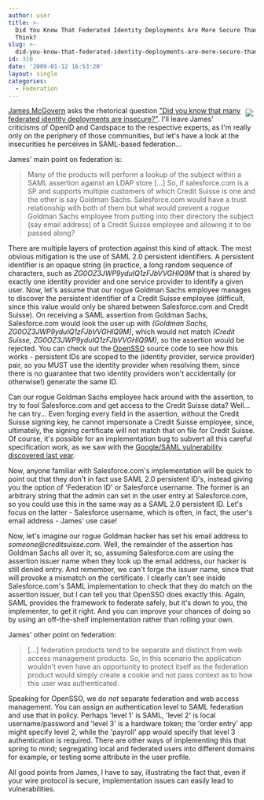 ```yaml
---
author: user
title: >-
  Did You Know That Federated Identity Deployments Are More Secure Than You
  Think?
slug: >-
  did-you-know-that-federated-identity-deployments-are-more-secure-than-you-think
id: 310
date: '2009-01-12 16:53:20'
layout: single
categories:
  - Federation
---
```


<span style="margin: 5px; float: right;">![](http://blog.superpat.com/wp-content/uploads/2009/09/padlock.jpg)</span>

[James McGovern](http://duckdown.blogspot.com/) asks the rhetorical question ["Did you know that many federated identity deployments are insecure?"](http://duckdown.blogspot.com/2009/01/did-you-know-that-many-federated.html). I'll leave James' criticisms of OpenID and Cardspace to the respective experts, as I'm really only on the periphery of those communities, but let's have a look at the insecurities he perceives in SAML-based federation...

James' main point on federation is:

> Many of the products will perform a lookup of the subject within a SAML assertion against an LDAP store [...] So, if salesforce.com is a SP and supports multiple customers of which Credit Suisse is one and the other is say Goldman Sachs. Salesforce.com would have a trust relationship with both of them but what would prevent a rogue Goldman Sachs employee from putting into their directory the subject (say email address) of a Credit Suisse employee and allowing it to be passed along?

There are multiple layers of protection against this kind of attack. The most obvious mitigation is the use of SAML 2.0 persistent identifiers. A persistent identifier is an opaque string (in practice, a long random sequence of characters, such as _ZG0OZ3JWP9yduIQ1zFJbVVGHlQ9M_ that is shared by exactly one identity provider and one service provider to identify a given user. Now, let's assume that our rogue Goldman Sachs employee manages to discover the persistent identifier of a Credit Suisse employee (difficult, since this value would only be shared between Salesforce.com and Credit Suisse). On receiving a SAML assertion from Goldman Sachs, Salesforce.com would look the user up with _(Goldman Sachs, ZG0OZ3JWP9yduIQ1zFJbVVGHlQ9M)_, which would not match _(Credit Suisse, ZG0OZ3JWP9yduIQ1zFJbVVGHlQ9M)_, so the assertion would be rejected. You can check out the [OpenSSO](http://opensso.org/) source code to see how this works - persistent IDs are scoped to the (identity provider, service provider) pair, so you MUST use the identity provider when resolving them, since there is no guarantee that two identity providers won't accidentally (or otherwise!) generate the same ID.

Can our rogue Goldman Sachs employee hack around with the assertion, to try to fool Salesforce.com and get access to the Credit Suisse data? Well... he can try... Even forging every field in the assertion, without the Credit Suisse signing key, he cannot impersonate a Credit Suisse employee, since, ultimately, the signing certificate will not match that on file for Credit Suisse. Of course, it's possible for an implementation bug to subvert all this careful specification work, as we saw with the [Google/SAML vulnerability discovered last year](http://www.ai-lab.it/armando/GoogleSSOVulnerability.html).

Now, anyone familiar with Salesforce.com's implementation will be quick to point out that they don't in fact use SAML 2.0 persistent ID's, instead giving you the option of 'Federation ID' or Salesforce username. The former is an arbitrary string that the admin can set in the user entry at Salesforce.com, so you could use this in the same way as a SAML 2.0 persistent ID. Let's focus on the latter - Salesforce username, which is often, in fact, the user's email address - James' use case!

Now, let's imagine our rogue Goldman hacker has set his email address to _someone@creditsuisse.com_. Well, the remainder of the assertion has Goldman Sachs all over it, so, assuming Salesforce.com are using the assertion issuer name when they look up the email address, our hacker is still denied entry. And remember, we can't forge the issuer name, since that will provoke a mismatch on the certificate. I clearly can't see inside Salesforce.com's SAML implementation to check that they do match on the assertion issuer, but I can tell you that OpenSSO does exactly this. Again, SAML provides the framework to federate safely, but it's down to you, the implementer, to get it right. And you can improve your chances of doing so by using an off-the-shelf implementation rather than rolling your own.

James' other point on federation:

> [...] federation products tend to be separate and distinct from web access management products. So, in this scenario the application wouldn't even have an opportunity to protect itself as the federation product would simply create a cookie and not pass context as to how this user was authenticated.

Speaking for OpenSSO, we do _not_ separate federation and web access management. You can assign an authentication level to SAML federation and use that in policy. Perhaps 'level 1' is SAML, 'level 2' is local username/password and 'level 3' is a hardware token; the 'order entry' app might specify level 2, while the 'payroll' app would specify that level 3 authentication is required. There are other ways of implementing this that spring to mind; segregating local and federated users into different domains for example, or testing some attribute in the user profile.

All good points from James, I have to say, illustrating the fact that, even if your wire protocol is secure, implementation issues can easily lead to vulnerabilities.